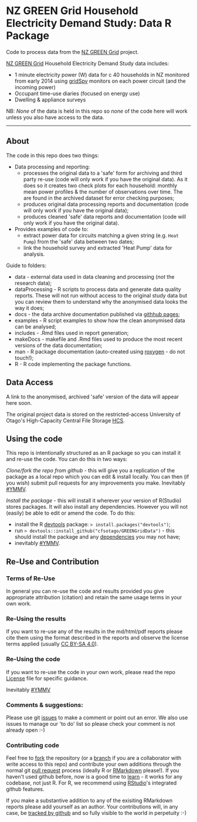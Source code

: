 # NZ GREEN Grid Household Electricity Demand Study: Data R Package

Code to process data from the [NZ GREEN Grid](https://www.otago.ac.nz/centre-sustainability/research/energy/otago050285.html) project.

[NZ GREEN Grid](https://www.otago.ac.nz/centre-sustainability/research/energy/otago050285.html) Household Electricity Demand Study data includes:

 * 1 minute electricity power (W) data for c 40 households in NZ monitored from early 2014 using [gridSpy](https://gridspy.com/) monitors on each power circuit (and the incoming power)
 * Occupant time-use diaries (focused on energy use)
 * Dwelling & appliance surveys

NB: *None* of the data is held in this repo so *none* of the code here will work unless you also have access to the data. 

----

## About

The code in this repo does two things:

 * Data processing and reporting:
    - processes the original data to a 'safe' form for archiving and third party re-use (code will only work if you have the original data). As it does so it creates two check plots for each household: monthly mean power profiles & the number of observations over time. The are found in the archived dataset for error checking purposes;
    - produces original data processing reports and documentation (code will only work if you have the original data);
    - produces cleaned 'safe' data reports and documentation (code will only work if you have the original data).
 * Provides examples of code to:
    - extract power data for circuits matching a given string (e.g. `Heat Pump`) from the 'safe' data between two dates;
    - link the household survey and extracted 'Heat Pump' data for analysis.

Guide to folders:

 * data - external data used in data cleaning and processing (*not* the research data);
 * dataProcessing - R scripts to process data and generate data quality reports. These will not run without access to the original study data but you can review them to understand why the anonymised data looks the way it does;
 * docs - the data archive documentation published via [githhub pages](https://cfsotago.github.io/GREENGridData/);
 * examples - R script examples to show how the clean anonymised data can be analysed;
 * includes - .Rmd files used in report generation;
 * makeDocs - makefile and .Rmd files used to produce the most recent versions of the data documentation;
 * man - R package documentation (auto-created using [roxygen](https://cran.r-project.org/web/packages/roxygen2/) - do not touch!);
 * R - R code implementing the package functions.
 
## Data Access

A link to the anonymised, archived 'safe' version of the data will appear here soon. 

The original project data is stored on the restricted-access University of Otago's High-Capacity Central File Storage [HCS](https://www.otago.ac.nz/its/services/hosting/otago068353.html).

## Using the code
This repo is intentionally structured as an R package so you can install it and re-use the code. You can do this in two ways:

*Clone/fork the repo from github* - this will give you a replication of the package as a local repo which you can edit & install locally. You can then (if you wish) submit pull requests for any improvements you make. Inevitably [#YMMV](http://en.wiktionary.org/wiki/YMMV).

*Install the package* - this will install it wherever your version of R(Studio) stores packages. It will also install any dependencies. However you will not (easily) be able to edit or amend the code. To do this:

 * install the R [devtools](http://r-pkgs.had.co.nz/git.html) package: `> install.packages("devtools")`;
 * run `> devtools::install_github("cfsotago/GREENGridData")` - this should install the package and any [dependencies](http://r-pkgs.had.co.nz/description.html#dependencies) you may not have;
 * inevitably [#YMMV](http://en.wiktionary.org/wiki/YMMV).

## Re-Use and Contribution

### Terms of Re-Use

In general you can re-use the code and results provided you give appropriate attribution (citation) and retain the same usage terms in your own work.

### Re-Using the results
If you want to re-use any of the results in the md/html/pdf reports please cite them using the format described in the reports and observe the license terms applied (usually [CC BY-SA 4.0](https://creativecommons.org/licenses/by-sa/4.0/)).

### Re-Using the code

If you want to re-use the code in your own work, please read the repo [License](LICENSE) file for specific guidance. 

Inevitably [#YMMV](http://en.wiktionary.org/wiki/YMMV)

### Comments & suggestions:
Please use git [issues](https://github.com/CfSOtago/GREENGridData/issues) to make a comment or point out an error. We also use issues to manage our 'to do' list so please check your comment is not already open :-)
 
### Contributing code
Feel free to [fork](https://help.github.com/articles/fork-a-repo/) the repository (or a [branch](https://help.github.com/articles/about-branches/) if you are a collaborator with write access to this repo) and contribute your own additions through the normal git [pull request](https://github.com/CfSOtago/GREENGridData/pulls) process (ideally R or [RMarkdown](http://rmarkdown.rstudio.com/) please!). If you haven't used github before, now is a good time to [learn](https://guides.github.com/) - it works for any codebase, not just R. For R, we recommend using [RStudio](http://www.rstudio.com)'s integrated github features.

If you make a substantive addition to any of the exisiting RMarkdown reports please add yourself as an author. Your contributions will, in any case, be [tracked by github](https://help.github.com/articles/tracing-changes-in-a-file/) and so fully visible to the world in perpetuity :-)

